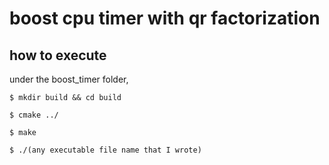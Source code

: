 # boost cpu timer with qr factorization

## how to execute

under the boost_timer folder,
```
$ mkdir build && cd build
```

```
$ cmake ../
```

```
$ make
```

```
$ ./(any executable file name that I wrote)
```
